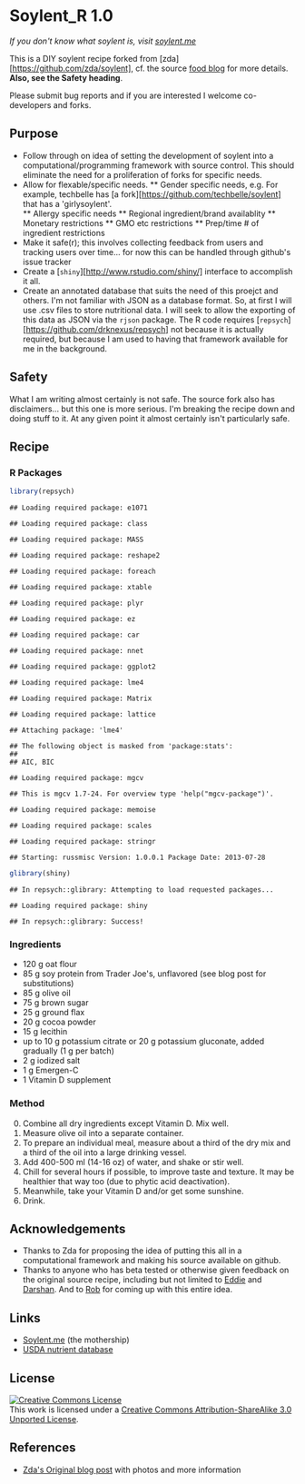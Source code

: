 # Soylent_R 1.0

_If you don't know what soylent is, visit [soylent.me](http://soylent.me)_

This is a DIY soylent recipe forked from [zda][https://github.com/zda/soylent], cf. the source [food blog](http://www.cookingfor20.com/2013/06/18/hacker-school-soylent-recipe/) for more details. **Also, see the Safety heading**.

Please submit bug reports and if you are interested I welcome co-developers and forks.

## Purpose
* Follow through on idea of setting the development of soylent into a computational/programming framework with source control.  This should eliminate the need for a proliferation of forks for specific needs.
* Allow for flexable/specific needs.
** Gender specific needs, e.g. For example, techbelle has [a fork][https://github.com/techbelle/soylent] that has a 'girlysoylent'.  
** Allergy specific needs
** Regional ingredient/brand availablity
** Monetary restrictions
** GMO etc restrictions
** Prep/time # of ingredient restrictions
* Make it safe(r); this involves collecting feedback from users and tracking users over time... for now this can be handled through github's issue tracker
* Create a [`shiny`][http://www.rstudio.com/shiny/] interface to accomplish it all.
* Create an annotated database that suits the need of this proejct and others.  I'm not familiar with JSON as a database format.  So, at first I will use .csv files to store nutritional data.  I will seek to allow the exporting of this data as JSON via the `rjson` package.  The R code requires [`repsych`][https://github.com/drknexus/repsych] not because it is actually required, but because I am used to having that framework available for me in the background.

## Safety

What I am writing almost certainly is not safe.  The source fork also has disclaimers... but this one is more serious.  I'm breaking the recipe down and doing stuff to it.  At any given point it almost certainly isn't particularly safe.

## Recipe
### R Packages

```r
library(repsych)
```

```
## Loading required package: e1071
```

```
## Loading required package: class
```

```
## Loading required package: MASS
```

```
## Loading required package: reshape2
```

```
## Loading required package: foreach
```

```
## Loading required package: xtable
```

```
## Loading required package: plyr
```

```
## Loading required package: ez
```

```
## Loading required package: car
```

```
## Loading required package: nnet
```

```
## Loading required package: ggplot2
```

```
## Loading required package: lme4
```

```
## Loading required package: Matrix
```

```
## Loading required package: lattice
```

```
## Attaching package: 'lme4'
```

```
## The following object is masked from 'package:stats':
## 
## AIC, BIC
```

```
## Loading required package: mgcv
```

```
## This is mgcv 1.7-24. For overview type 'help("mgcv-package")'.
```

```
## Loading required package: memoise
```

```
## Loading required package: scales
```

```
## Loading required package: stringr
```

```
## Starting: russmisc Version: 1.0.0.1 Package Date: 2013-07-28
```

```r
glibrary(shiny)
```

```
## In repsych::glibrary: Attempting to load requested packages...
```

```
## Loading required package: shiny
```

```
## In repsych::glibrary: Success!
```

### Ingredients

* 120 g oat flour
* 85 g soy protein from Trader Joe's, unflavored (see blog post for substitutions)
* 85 g olive oil
* 75 g brown sugar
* 25 g ground flax
* 20 g cocoa powder
* 15 g lecithin
* up to 10 g potassium citrate or 20 g potassium gluconate, added gradually (1 g per batch)
* 2 g iodized salt
* 1 g Emergen-C
* 1 Vitamin D supplement

### Method

0. Combine all dry ingredients except Vitamin D. Mix well.
0. Measure olive oil into a separate container.
0. To prepare an individual meal, measure about a third of the dry mix and a third of the oil into a large drinking vessel.
0. Add 400-500 ml (14-16 oz) of water, and shake or stir well.
0. Chill for several hours if possible, to improve taste and texture. It may be healthier that way too (due to phytic acid deactivation).
0. Meanwhile, take your Vitamin D and/or get some sunshine.
0. Drink.

## Acknowledgements
* Thanks to Zda for proposing the idea of putting this all in a computational framework and making his source available on github.
* Thanks to anyone who has beta tested or otherwise given feedback on the original source recipe, including but not limited to [Eddie](http://github.com/Eddie-D) and [Darshan](http://github.com/Shak-eah). And to [Rob](http://github.com/engibeer) for coming up with this entire idea.

## Links
* [Soylent.me](http://soylent.me) (the mothership)
* [USDA nutrient database](http://ndb.nal.usda.gov/ndb/search/list)

## License

<a rel="license" href="http://creativecommons.org/licenses/by-sa/3.0/deed.en_US"><img alt="Creative Commons License" style="border-width:0" src="http://i.creativecommons.org/l/by-sa/3.0/88x31.png" /></a><br />This work is licensed under a <a rel="license" href="http://creativecommons.org/licenses/by-sa/3.0/deed.en_US">Creative Commons Attribution-ShareAlike 3.0 Unported License</a>.

## References
* [Zda's Original blog post](http://www.cookingfor20.com/2013/06/18/hacker-school-soylent-recipe) with photos and more information

